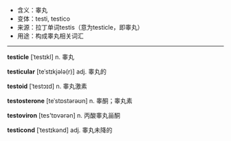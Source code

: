 - <span class="definition">含义：睾丸</span>
- <span class="definition">变体：testi, testico</span>
- <span class="definition">来源：拉丁单词testis（意为testicle，即睾丸）</span>
- <span class="definition">用途：构成睾丸相关词汇</span>

---

<span class="vocabulary">**testicle**</span> [ˈtestɪkl] n. 睾丸

<span class="vocabulary">**testicular**</span> [teˈstɪkjələ(r)] adj. 睾丸的

<span class="vocabulary">**testoid**</span> [ˈtestɔɪd] n. 睾丸激素

<span class="vocabulary">**testosterone**</span> [teˈstɒstərəʊn] n. 睾酮；睾丸素

<span class="vocabulary">**testoviron**</span> [tes'tɒvәrәn] n. 丙酸睾丸甾酮

<span class="vocabulary">**testicond**</span> [ˈtestɪkənd] adj. 睾丸未降的
